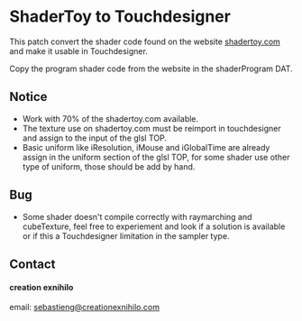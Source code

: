 ShaderToy to Touchdesigner
======
This patch convert the shader code found on the website [shadertoy.com](https://www.shadertoy.com/) and make it usable in Touchdesigner.

Copy the program shader code from the website in the shaderProgram DAT.

## Notice
* Work with 70% of the shadertoy.com available.
* The texture use on shadertoy.com must be reimport in touchdesigner and assign to the input of the glsl TOP.
* Basic uniform like iResolution, iMouse and iGlobalTime are already assign in the uniform section of the glsl TOP, for some shader use other type of uniform, those should be add by hand.


## Bug
* Some shader doesn't compile correctly with raymarching and cubeTexture, feel free to experiement and look if a solution is available or if this a Touchdesigner limitation in the sampler type.


## Contact
#### creation exnihilo
email: sebastieng@creationexnihilo.com

 

